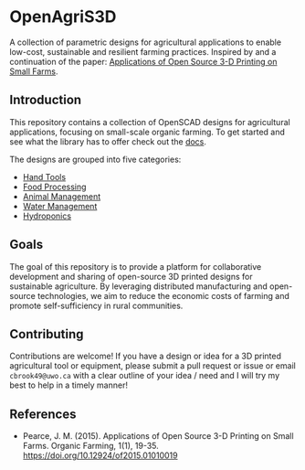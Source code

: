 # OpenAgriS3D

A collection of parametric designs for agricultural applications to enable low-cost, sustainable and resilient farming practices.
Inspired by and a continuation of the paper: [Applications of Open Source 3-D Printing on Small Farms](https://doi.org/10.12924/of2015.01010019).

## Introduction

This repository contains a collection of OpenSCAD designs for agricultural applications, focusing on small-scale organic farming. To get started and see what the library has to offer check out the [docs](docs/README.md).

The designs are grouped into five categories:

- [Hand Tools](docs/hand-tools.md)
- [Food Processing](docs/food-processing.md)
- [Animal Management](docs/animal-management.md)
- [Water Management](docs/water-management.md)
- [Hydroponics](docs/hydroponics.md)

## Goals

The goal of this repository is to provide a platform for collaborative development and sharing of open-source 3D printed designs for sustainable agriculture. By leveraging distributed manufacturing and open-source technologies, we aim to reduce the economic costs of farming and promote self-sufficiency in rural communities.

## Contributing

Contributions are welcome! If you have a design or idea for a 3D printed agricultural tool or equipment, please submit a pull request or issue or email `cbrook49@uwo.ca` with a clear outline of your idea / need and I will try my best to help in a timely manner!

## References

- Pearce, J. M. (2015). Applications of Open Source 3-D Printing on Small Farms. Organic Farming, 1(1), 19-35. https://doi.org/10.12924/of2015.01010019
